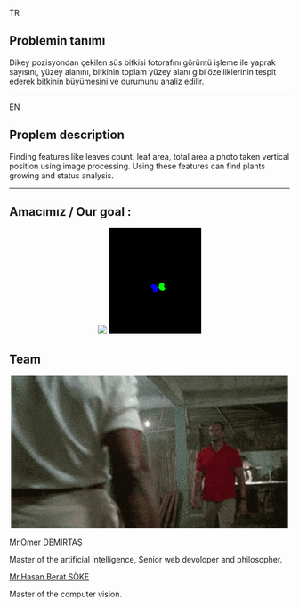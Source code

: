 TR
## Problemin tanımı
Dikey pozisyondan çekilen süs bitkisi fotorafını görüntü işleme ile yaprak sayısını, yüzey alanını, bitkinin toplam yüzey alanı gibi özelliklerinin tespit ederek bitkinin büyümesini ve durumunu analiz edilir.

----
EN
## Proplem description
Finding features like leaves count, leaf area, total area a photo taken vertical position using image processing. Using these features can find plants growing and status analysis.

----

## Amacımız / Our goal :

<p align="center">
  <img src="https://github.com/HasanBeratSoke/leaves-segmentation/blob/main/rgbd_plant.gif" />
  <img src="https://github.com/HasanBeratSoke/leaves-segmentation/blob/main/rgbd_label.gif" />
</p>

## Team


<p align="center">
  <img src="https://github.com/HasanBeratSoke/leaves-segmentation/blob/main/my-man-together.gif" />
</p>

[Mr.Ömer DEMİRTAŞ](https://github.com/Omer-Demirtas)

Master of the artificial intelligence, Senior web devoloper and philosopher.



[Mr.Hasan Berat SÖKE](https://github.com/HasanBeratSoke)

Master of the computer vision.


